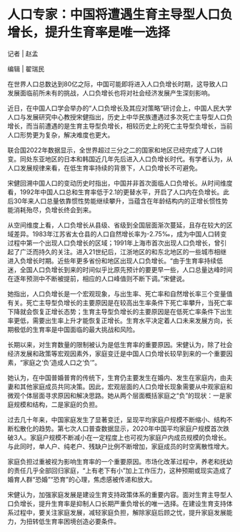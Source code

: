 # 人口专家：中国将遭遇生育主导型人口负增长，提升生育率是唯一选择

记者 | 赵孟

编辑 | 翟瑞民

在世界人口总数达到80亿之际，中国可能即将进入人口负增长时期，这导致人口发展面临前所未有的挑战，人口负增长也将对社会经济发展产生深刻影响。

近日，在中国人口学会举办的“人口负增长及其应对策略”研讨会上，中国人民大学人口与发展研究中心教授宋健指出，历史上中华民族遭遇过多次死亡主导型人口负增长，而当前遭遇的是生育主导型负增长，相较历史上的死亡主导型负增长，当前人口形势更为复杂，解决难度也更大。

联合国2022年数据显示，全世界超过三分之二的国家和地区已经完成了人口转变。同处东亚地区的日本和韩国近几年先后进入人口负增长时代。有学者认为，从人口发展规律来看，在低生育率持续的背景下，人口负增长不可避免。

宋健回溯中国人口的变动历史时指出，中国并非首次面临人口负增长。从时间维度看，1992年中国人口总和生育率低于2.1的更替水平，开启了人口内在负增长。此后30年来人口总量依靠惯性势能继续攀升，当蕴含在年龄结构内的正增长惯性势能消耗殆尽，负增长终会到来。

从空间维度上看，人口负增长从县级、省级到全国层面渐次蔓延，且存在较大的区域差异。1983年江苏省太仓县的人口自然增长率为-2.75‰，成为中国人口转变过程中第一个出现人口负增长的区域；1991年上海市首次出现人口负增长，曾引起了广泛而持久的关注。进入21世纪后，江浙地区的和东北地区的一些城市相继进入负增长时期。近些年更多省份和地区出现人口负增长。“由于生育率持续低迷，全国人口负增长到来的时间似乎比原先预计的要更早一些，人口总量达峰时间在逐年预测中不断被提前，相应的人口峰值则不断下调。”宋健说。

她指出，人口负增长是一个宏观现象，与出生率、死亡率和自然增长率三个变量值有关。死亡主导型负增长的主要原因是在较高出生率条件下死亡率攀升，当死亡率下降就会恢复正增长态势；生育主导型负增长的主要原因是在低死亡率条件下出生率更低，需要出生率上升才能恢复正增长。生育水平决定着人口未来发展方向，长期极低的生育率是中国面临的最大挑战和风险。

长期以来，对生育数量的限制被认为是低生育率的重要原因。宋健认为，除了社会经济发展和政策等宏观因素外，家庭变迁是中国人口负增长较早到来的一个重要因素，“家庭之‘负’造成人口之‘负’”。

她认为，在中国普婚普育的传统下，生育仍主要发生在婚内、发生在家庭内，由夫妻和其他家庭成员共同决策。因此，宏观层面的人口负增长现象需要从中观家庭和微观个体层面寻求原因和解决思路。她从两个层面概括家庭之“负”的现状：一是家庭规模和结构，二是家庭的负担。

过去几十年来，中国家庭发生了显著变迁，呈现平均家庭户规模不断缩小、结构不断松散化的趋势。第七次人口普查数据显示，2020年中国平均家庭户规模首次跌破3人。家庭户规模不断减小在一定程度上也可视为家庭户内成员规模的负增长。与此同时，单人户、纯老户、残缺户比例不断增加，家庭成员的时空离散性增大。

家庭负担过重被视为影响生育率的一个重要原因。市场化改革过程中，养老和抚幼的责任几乎全部回归家庭，“上有老下有小”加上工作压力，这种预期或现实造成了婚育人群“恐婚”“恐育”的心理，焦虑感被传递和放大。

宋健认为，加强家庭发展是建设生育支持政策体系的重要内容。面对生育主导型人口负增长，提升生育率是抑制人口长期严重负增长的唯一选择。在建设生育支持体系过程中，要关注家庭发展，减轻家庭负担，解除家庭后顾之忧，提升家庭发展能力，为扭转低生育率困境创造必要条件。


